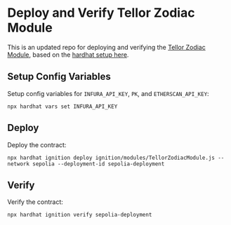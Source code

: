 # Deploy and Verify Tellor Zodiac Module

This is an updated repo for deploying and verifying the [Tellor Zodiac Module](https://github.com/tellor-io/snapshot-zodiac-module/tree/tellor), based on the [hardhat setup here](https://hardhat.org/hardhat-runner/docs/guides/verifying).

## Setup Config Variables
Setup config variables for `INFURA_API_KEY`, `PK`, and `ETHERSCAN_API_KEY`:

`npx hardhat vars set INFURA_API_KEY`

## Deploy
Deploy the contract:

`npx hardhat ignition deploy ignition/modules/TellorZodiacModule.js --network sepolia --deployment-id sepolia-deployment`

## Verify
Verify the contract:

`npx hardhat ignition verify sepolia-deployment`